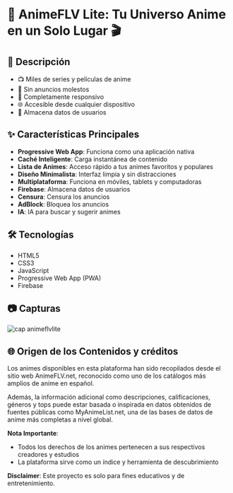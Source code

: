 # 🌟 AnimeFLV Lite: Tu Universo Anime en un Solo Lugar 🎬

## 🚀 Descripción

- 📺 Miles de series y películas de anime
- 🚫 Sin anuncios molestos
- 📱 Completamente responsivo
- 🌐 Accesible desde cualquier dispositivo
- 📱 Almacena datos de usuarios

## ✨ Características Principales

- **Progressive Web App**: Funciona como una aplicación nativa
- **Caché Inteligente**: Carga instantánea de contenido
- **Lista de Animes**: Acceso rápido a tus animes favoritos y populares
- **Diseño Minimalista**: Interfaz limpia y sin distracciones
- **Multiplataforma**: Funciona en móviles, tablets y computadoras
- **Firebase**: Almacena datos de usuarios
- **Censura**: Censura los anuncios
- **AdBlock**: Bloquea los anuncios
- **IA**: IA para buscar y sugerir animes


## 🛠 Tecnologías

- HTML5
- CSS3
- JavaScript
- Progressive Web App (PWA)
- Firebase

## 📷 Capturas

![cap animeflvlite](https://github.com/user-attachments/assets/02d47e0d-40e7-4c09-a8bc-74834eabb898)

## 🌐 Origen de los Contenidos y créditos

Los animes disponibles en esta plataforma han sido recopilados desde el sitio web AnimeFLV.net, reconocido como uno de los catálogos más amplios de anime en español.

Además, la información adicional como descripciones, calificaciones, géneros y tops puede estar basada o inspirada en datos obtenidos de fuentes públicas como MyAnimeList.net, una de las bases de datos de anime más completas a nivel global.

**Nota Importante**:

- Todos los derechos de los animes pertenecen a sus respectivos creadores y estudios
- La plataforma sirve como un índice y herramienta de descubrimiento

**Disclaimer**: Este proyecto es solo para fines educativos y de entretenimiento.
